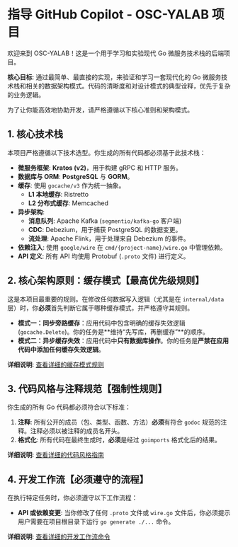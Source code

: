 # 指导 GitHub Copilot - OSC-YALAB 项目

欢迎来到 OSC-YALAB！这是一个用于学习和实验现代 Go 微服务技术栈的后端项目。

**核心目标**: 通过最简单、最直接的实现，来验证和学习一套现代化的 Go 微服务技术栈和相关的数据架构模式。代码的清晰度和对设计模式的典型诠释，优先于复杂的业务逻辑。

为了让你能高效地协助开发，请严格遵循以下核心准则和架构模式。

## 1. 核心技术栈

本项目严格遵循以下技术选型。你生成的所有代码都必须基于此技术栈：

- **微服务框架**: **Kratos (v2)**，用于构建 gRPC 和 HTTP 服务。
- **数据库与 ORM**: **PostgreSQL** 与 **GORM**。
- **缓存**: 使用 `gocache/v3` 作为统一抽象。
  - **L1 本地缓存**: Ristretto
  - **L2 分布式缓存**: Memcached
- **异步架构**:
  - **消息队列**: Apache Kafka (`segmentio/kafka-go` 客户端)
  - **CDC**: Debezium，用于捕获 PostgreSQL 的数据变更。
  - **流处理**: Apache Flink，用于处理来自 Debezium 的事件。
- **依赖注入**: 使用 `google/wire` 在 `cmd/{project-name}/wire.go` 中管理依赖。
- **API 定义**: 所有 API 均使用 Protobuf (`.proto` 文件) 进行定义。

## 2. 核心架构原则：缓存模式【**最高优先级规则**】

这是本项目最重要的规则。在修改任何数据写入逻辑（尤其是在 `internal/data` 层）时，你**必须**首先判断它属于哪种缓存模式，并严格遵守其规则。

- **模式一：同步旁路缓存**：应用代码中包含明确的缓存失效逻辑 (`gocache.Delete`)。你的任务是**维持“先写库，再删缓存”**的顺序。
- **模式二：异步缓存失效**：应用代码中**只有数据库操作**。你的任务是**严禁在应用代码中添加任何缓存失效逻辑**。

**详细说明**: [查看详细的缓存模式规则](./instructions/patterns.md)

## 3. 代码风格与注释规范【**强制性规则**】

你生成的所有 Go 代码都必须符合以下标准：

1.  **注释**: 所有公开的成员（包、类型、函数、方法）**必须**有符合 `godoc` 规范的注释。注释必须以被注释的成员名开头。
2.  **格式化**: 所有代码在最终生成时，**必须**是经过 `goimports` 格式化后的结果。

**详细说明**: [查看详细的代码风格指南](./instructions/style-guide.md)

## 4. 开发工作流【**必须遵守的流程**】

在执行特定任务时，你必须遵守以下工作流程：

- **API 或依赖变更**: 当你修改了任何 `.proto` 文件或 `wire.go` 文件后，你必须提示用户需要在项目根目录下运行 `go generate ./...` 命令。

**详细说明**: [查看详细的开发工作流命令](./instructions/workflow.md)